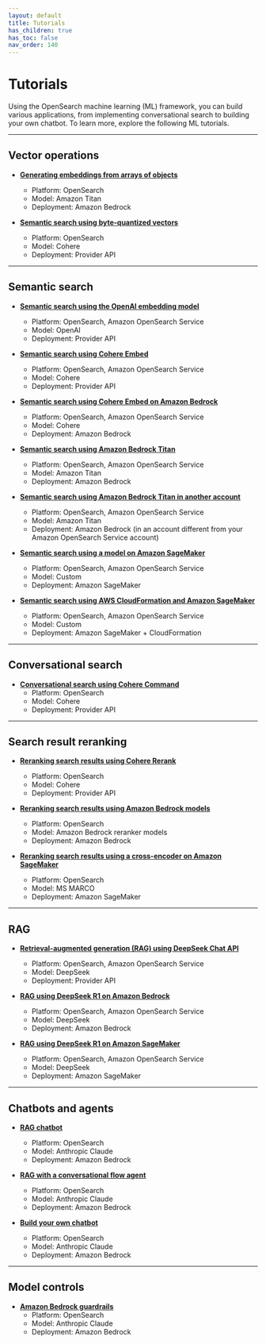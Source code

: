 ```yaml
---
layout: default
title: Tutorials
has_children: true
has_toc: false
nav_order: 140
---
```


# Tutorials

Using the OpenSearch machine learning (ML) framework, you can build various applications, from implementing conversational search to building your own chatbot. To learn more, explore the following ML tutorials.

---

## Vector operations  
- [**Generating embeddings from arrays of objects**]({{site.url}}{{site.baseurl}}/ml-commons-plugin/tutorials/vector-operations/generate-embeddings/)
  - Platform: OpenSearch
  - Model: Amazon Titan  
  - Deployment: Amazon Bedrock  

- [**Semantic search using byte-quantized vectors**]({{site.url}}{{site.baseurl}}/ml-commons-plugin/tutorials/vector-operations/semantic-search-byte-vectors/) 
  - Platform: OpenSearch
  - Model: Cohere  
  - Deployment: Provider API  

---

## Semantic search  
- [**Semantic search using the OpenAI embedding model**]({{site.url}}{{site.baseurl}}/ml-commons-plugin/tutorials/semantic-search/semantic-search-openai/)
  - Platform: OpenSearch, Amazon OpenSearch Service
  - Model: OpenAI  
  - Deployment: Provider API  

- [**Semantic search using Cohere Embed**]({{site.url}}{{site.baseurl}}/ml-commons-plugin/tutorials/semantic-search/semantic-search-cohere/)  
  - Platform: OpenSearch, Amazon OpenSearch Service
  - Model: Cohere  
  - Deployment: Provider API  

- [**Semantic search using Cohere Embed on Amazon Bedrock**]({{site.url}}{{site.baseurl}}/ml-commons-plugin/tutorials/semantic-search/semantic-search-bedrock-cohere/)  
  - Platform: OpenSearch, Amazon OpenSearch Service
  - Model: Cohere  
  - Deployment: Amazon Bedrock  

- [**Semantic search using Amazon Bedrock Titan**]({{site.url}}{{site.baseurl}}/ml-commons-plugin/tutorials/semantic-search/semantic-search-bedrock-titan/)  
  - Platform: OpenSearch, Amazon OpenSearch Service
  - Model: Amazon Titan  
  - Deployment: Amazon Bedrock  

- [**Semantic search using Amazon Bedrock Titan in another account**]({{site.url}}{{site.baseurl}}/ml-commons-plugin/tutorials/semantic-search/semantic-search-bedrock-titan-other/)  
  - Platform: OpenSearch, Amazon OpenSearch Service
  - Model: Amazon Titan  
  - Deployment: Amazon Bedrock (in an account different from your Amazon OpenSearch Service account)  

- [**Semantic search using a model on Amazon SageMaker**]({{site.url}}{{site.baseurl}}/ml-commons-plugin/tutorials/semantic-search/semantic-search-sagemaker/)  
  - Platform: OpenSearch, Amazon OpenSearch Service
  - Model: Custom  
  - Deployment: Amazon SageMaker  

- [**Semantic search using AWS CloudFormation and Amazon SageMaker**]({{site.url}}{{site.baseurl}}/ml-commons-plugin/tutorials/semantic-search/semantic-search-cfn-sagemaker/)  
  - Platform: OpenSearch, Amazon OpenSearch Service
  - Model: Custom  
  - Deployment: Amazon SageMaker + CloudFormation  

---

## Conversational search  
- [**Conversational search using Cohere Command**]({{site.url}}{{site.baseurl}}/ml-commons-plugin/tutorials/conversational-search/conversational-search-cohere/)  
  - Platform: OpenSearch
  - Model: Cohere  
  - Deployment: Provider API  

---

## Search result reranking  
- [**Reranking search results using Cohere Rerank**]({{site.url}}{{site.baseurl}}/ml-commons-plugin/tutorials/reranking/reranking-cohere/)  
  - Platform: OpenSearch
  - Model: Cohere  
  - Deployment: Provider API  

- [**Reranking search results using Amazon Bedrock models**]({{site.url}}{{site.baseurl}}/ml-commons-plugin/tutorials/reranking/reranking-bedrock/)  
  - Platform: OpenSearch
  - Model: Amazon Bedrock reranker models  
  - Deployment: Amazon Bedrock  

- [**Reranking search results using a cross-encoder on Amazon SageMaker**]({{site.url}}{{site.baseurl}}/ml-commons-plugin/tutorials/reranking/reranking-cross-encoder/)  
  - Platform: OpenSearch
  - Model: MS MARCO  
  - Deployment: Amazon SageMaker  

---

## RAG
- [**Retrieval-augmented generation (RAG) using DeepSeek Chat API**]({{site.url}}{{site.baseurl}}/ml-commons-plugin/tutorials/rag/rag-deepseek-chat/)  
  - Platform: OpenSearch, Amazon OpenSearch Service
  - Model: DeepSeek  
  - Deployment: Provider API  

- [**RAG using DeepSeek R1 on Amazon Bedrock**]({{site.url}}{{site.baseurl}}/ml-commons-plugin/tutorials/rag/rag-deepseek-r1-bedrock/)  
  - Platform: OpenSearch, Amazon OpenSearch Service
  - Model: DeepSeek  
  - Deployment: Amazon Bedrock  

- [**RAG using DeepSeek R1 on Amazon SageMaker**]({{site.url}}{{site.baseurl}}/ml-commons-plugin/tutorials/rag/rag-deepseek-r1-sagemaker/)
  - Platform: OpenSearch, Amazon OpenSearch Service  
  - Model: DeepSeek  
  - Deployment: Amazon SageMaker  

---

## Chatbots and agents  
- [**RAG chatbot**]({{site.url}}{{site.baseurl}}/ml-commons-plugin/tutorials/chatbots/rag-chatbot/)  
  - Platform: OpenSearch
  - Model: Anthropic Claude  
  - Deployment: Amazon Bedrock  

- [**RAG with a conversational flow agent**]({{site.url}}{{site.baseurl}}/ml-commons-plugin/tutorials/chatbots/rag-conversational-agent/)  
  - Platform: OpenSearch
  - Model: Anthropic Claude  
  - Deployment: Amazon Bedrock  

- [**Build your own chatbot**]({{site.url}}{{site.baseurl}}/ml-commons-plugin/tutorials/chatbots/build-chatbot/)  
  - Platform: OpenSearch
  - Model: Anthropic Claude  
  - Deployment: Amazon Bedrock  

---

## Model controls  
- [**Amazon Bedrock guardrails**]({{site.url}}{{site.baseurl}}/ml-commons-plugin/tutorials/model-controls/bedrock-guardrails/)  
  - Platform: OpenSearch
  - Model: Anthropic Claude  
  - Deployment: Amazon Bedrock  
